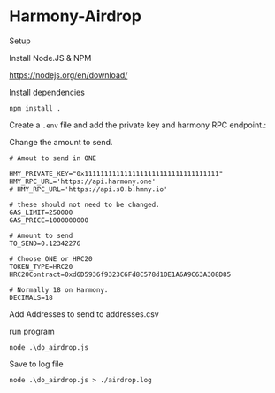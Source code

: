 # Harmony-Airdrop

Setup

Install Node.JS & NPM

https://nodejs.org/en/download/


Install dependencies

```
npm install .
```

Create a `.env` file and add the private key and harmony RPC endpoint.:

Change the amount to send.

```
# Amout to send in ONE

HMY_PRIVATE_KEY="0x1111111111111111111111111111111111"
HMY_RPC_URL='https://api.harmony.one'
# HMY_RPC_URL='https://api.s0.b.hmny.io'

# these should not need to be changed.
GAS_LIMIT=250000
GAS_PRICE=1000000000

# Amount to send
TO_SEND=0.12342276

# Choose ONE or HRC20
TOKEN_TYPE=HRC20
HRC20Contract=0xd6D5936f9323C6Fd8C578d10E1A6A9C63A308D85

# Normally 18 on Harmony.
DECIMALS=18

```

Add Addresses to send to addresses.csv

run program

```
node .\do_airdrop.js
```

Save to log file 
```
node .\do_airdrop.js > ./airdrop.log
```
